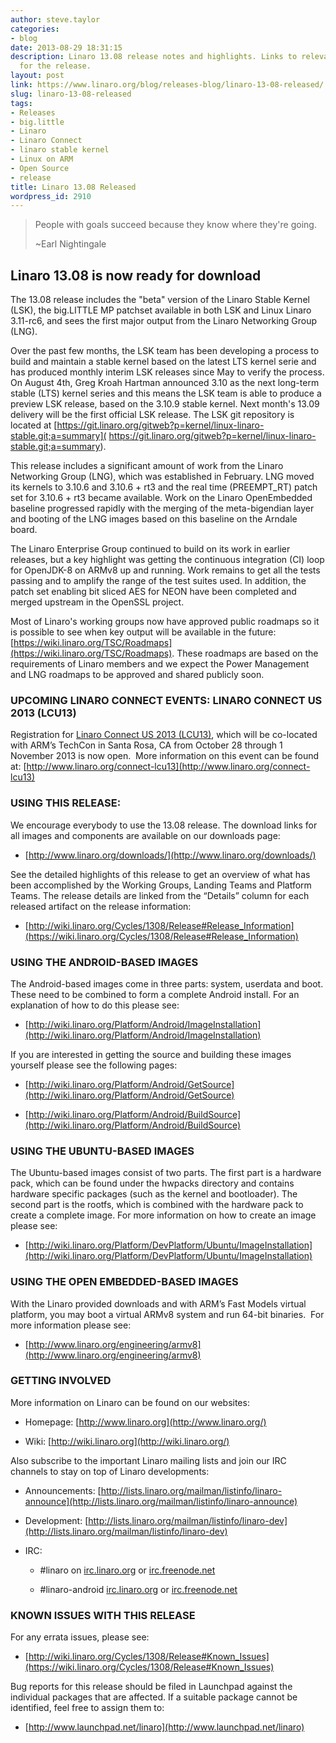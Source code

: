 ```yaml
---
author: steve.taylor
categories:
- blog
date: 2013-08-29 18:31:15
description: Linaro 13.08 release notes and highlights. Links to relevant downloads
  for the release.
layout: post
link: https://www.linaro.org/blog/releases-blog/linaro-13-08-released/
slug: linaro-13-08-released
tags:
- Releases
- big.little
- Linaro
- Linaro Connect
- linaro stable kernel
- Linux on ARM
- Open Source
- release
title: Linaro 13.08 Released
wordpress_id: 2910
---
```


<blockquote>People with goals succeed because they know where they're going.

~Earl Nightingale</blockquote>




## Linaro 13.08 is now ready for download


The 13.08 release includes the "beta" version of the Linaro Stable Kernel (LSK), the big.LITTLE MP patchset available in both LSK and Linux Linaro 3.11-rc6, and sees the first major output from the Linaro Networking Group (LNG).

Over the past few months, the LSK team has been developing a process to build and maintain a stable kernel based on the latest LTS kernel serie and has produced monthly interim LSK releases since May to verify the process. On August 4th, Greg Kroah ­Hartman announced 3.10 as the next long-­term stable (LTS) kernel series and this means the LSK team is able to produce a preview LSK release, based on the 3.10.9 stable kernel. Next month's 13.09 delivery will be the first official LSK release. The LSK git repository is located at [https://git.linaro.org/gitweb?p=kernel/linux-linaro-stable.git;a=summary]( https://git.linaro.org/gitweb?p=kernel/linux-linaro-stable.git;a=summary).

This release includes a significant amount of work from the Linaro Networking Group (LNG), which was established in February. LNG moved its kernels to 3.10.6 and 3.10.6 + rt3 and the real time (PREEMPT_RT) patch set for 3.10.6 + rt3 became available. Work on the Linaro OpenEmbedded baseline progressed rapidly with the merging of the meta-bigendian layer and booting of the LNG images based on this baseline on the Arndale board.

The Linaro Enterprise Group continued to build on its work in earlier releases, but a key highlight was getting the continuous integration (CI) loop for OpenJDK-8 on ARMv8 up and running. Work remains to get all the tests passing and to amplify the range of the test suites used. In addition, the patch set enabling bit sliced AES for NEON have been completed and merged upstream in the OpenSSL project.

Most of Linaro's working groups now have approved public roadmaps so it is possible to see when key output will be available in the future: [https://wiki.linaro.org/TSC/Roadmaps](https://wiki.linaro.org/TSC/Roadmaps). These roadmaps are based on the requirements of Linaro members and we expect the Power Management and LNG roadmaps to be approved and shared publicly soon.


### UPCOMING LINARO CONNECT EVENTS: LINARO CONNECT US 2013 (LCU13)


Registration for [Linaro Connect US 2013 (LCU13)](http://www.linaro.org/connect-lcu13), which will be co-located with ARM’s TechCon in Santa Rosa, CA from October 28 through 1 November 2013 is now open.  More information on this event can be found at: [http://www.linaro.org/connect-lcu13](http://www.linaro.org/connect-lcu13)


### USING THIS RELEASE:


We encourage everybody to use the 13.08 release. The download links for all images and components are available on our downloads page:




  * [http://www.linaro.org/downloads/](http://www.linaro.org/downloads/)


See the detailed highlights of this release to get an overview of what has been accomplished by the Working Groups, Landing Teams and Platform Teams. The release details are linked from the “Details” column for each released artifact on the release information:


  * [http://wiki.linaro.org/Cycles/1308/Release#Release_Information](https://wiki.linaro.org/Cycles/1308/Release#Release_Information)




### USING THE ANDROID-BASED IMAGES


The Android-based images come in three parts: system, userdata and boot. These need to be combined to form a complete Android install. For an explanation of how to do this please see:




  * [http://wiki.linaro.org/Platform/Android/ImageInstallation](http://wiki.linaro.org/Platform/Android/ImageInstallation)


If you are interested in getting the source and building these images yourself please see the following pages:


  * [http://wiki.linaro.org/Platform/Android/GetSource](http://wiki.linaro.org/Platform/Android/GetSource)


  * [http://wiki.linaro.org/Platform/Android/BuildSource](http://wiki.linaro.org/Platform/Android/BuildSource)




### USING THE UBUNTU-BASED IMAGES


The Ubuntu-based images consist of two parts. The first part is a hardware pack, which can be found under the hwpacks directory and contains hardware specific packages (such as the kernel and bootloader). The second part is the rootfs, which is combined with the hardware pack to create a complete image. For more information on how to create an image please see:




  * [http://wiki.linaro.org/Platform/DevPlatform/Ubuntu/ImageInstallation](http://wiki.linaro.org/Platform/DevPlatform/Ubuntu/ImageInstallation)




### USING THE OPEN EMBEDDED-BASED IMAGES


With the Linaro provided downloads and with ARM’s Fast Models virtual platform, you may boot a virtual ARMv8 system and run 64-bit binaries.  For more information please see:




  * [http://www.linaro.org/engineering/armv8](http://www.linaro.org/engineering/armv8)




### GETTING INVOLVED


More information on Linaro can be found on our websites:




  * Homepage: [http://www.linaro.org](http://www.linaro.org/)


  * Wiki: [http://wiki.linaro.org](http://wiki.linaro.org/)


Also subscribe to the important Linaro mailing lists and join our IRC channels to stay on top of Linaro developments:


  * Announcements: [http://lists.linaro.org/mailman/listinfo/linaro-announce](http://lists.linaro.org/mailman/listinfo/linaro-announce)


  * Development: [http://lists.linaro.org/mailman/listinfo/linaro-dev](http://lists.linaro.org/mailman/listinfo/linaro-dev)


  * IRC:


    * #linaro on [irc.linaro.org](http://www.linaro.org/linaro-blog/2013/07/30/linaro-13-07-released/irc.linaro.org) or [irc.freenode.net](http://www.linaro.org/linaro-blog/2013/07/30/linaro-13-07-released/irc.freenode.net)


    * #linaro-android [irc.linaro.org](http://www.linaro.org/linaro-blog/2013/07/30/linaro-13-07-released/irc.linaro.org) or [irc.freenode.net](http://www.linaro.org/linaro-blog/2013/07/30/linaro-13-07-released/irc.freenode.net)







### KNOWN ISSUES WITH THIS RELEASE


For any errata issues, please see:




  * [http://wiki.linaro.org/Cycles/1308/Release#Known_Issues](https://wiki.linaro.org/Cycles/1308/Release#Known_Issues)


Bug reports for this release should be filed in Launchpad against the individual packages that are affected. If a suitable package cannot be identified, feel free to assign them to:


  * [http://www.launchpad.net/linaro](http://www.launchpad.net/linaro)